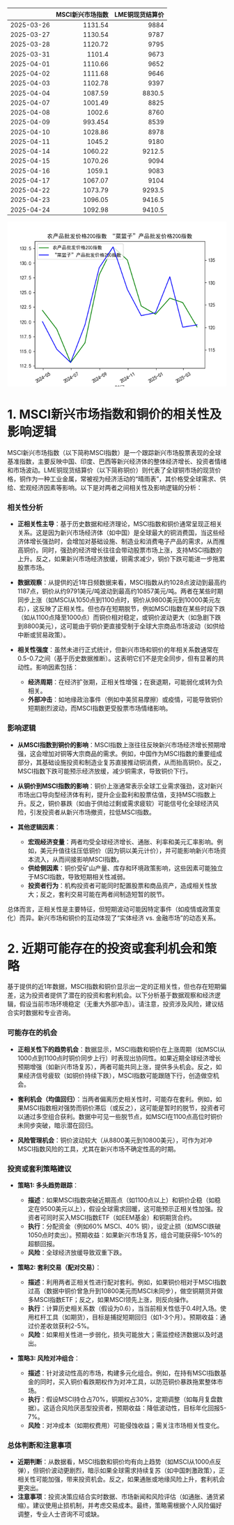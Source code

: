 |            |   MSCI新兴市场指数 |   LME铜现货结算价 |
|:-----------|-------------------:|------------------:|
| 2025-03-26 |           1131.54  |            9884   |
| 2025-03-27 |           1130.54  |            9787   |
| 2025-03-28 |           1120.72  |            9795   |
| 2025-03-31 |           1101.4   |            9673   |
| 2025-04-01 |           1110.66  |            9652   |
| 2025-04-02 |           1111.68  |            9646   |
| 2025-04-03 |           1102.78  |            9397   |
| 2025-04-04 |           1087.59  |            8830.5 |
| 2025-04-07 |           1001.49  |            8825   |
| 2025-04-08 |           1002.6   |            8760   |
| 2025-04-09 |            993.454 |            8539   |
| 2025-04-10 |           1028.86  |            8978   |
| 2025-04-11 |           1045.2   |            9180   |
| 2025-04-14 |           1060.22  |            9212.5 |
| 2025-04-15 |           1070.26  |            9094   |
| 2025-04-16 |           1059.1   |            9083   |
| 2025-04-17 |           1067.07  |            9104   |
| 2025-04-22 |           1073.79  |            9293.5 |
| 2025-04-23 |           1096.05  |            9416.5 |
| 2025-04-24 |           1092.98  |            9410.5 |

![图](MSCI_copper.png)

# 1. MSCI新兴市场指数和铜价的相关性及影响逻辑

MSCI新兴市场指数（以下简称MSCI指数）是一个跟踪新兴市场股票表现的全球基准指数，主要反映中国、印度、巴西等新兴经济体的整体经济增长、投资者情绪和市场波动。LME铜现货结算价（以下简称铜价）则代表了全球铜市场的现货价格，铜作为一种工业金属，常被视为经济活动的“晴雨表”，其价格受全球需求、供给、宏观经济因素等影响。以下是对两者之间相关性及影响逻辑的分析：

### 相关性分析
- **正相关性主导**：基于历史数据和经济理论，MSCI指数和铜价通常呈现正相关关系。这是因为新兴市场经济体（如中国）是全球最大的铜消费国，当这些经济体增长强劲时，会增加对基础设施、制造业和消费电子产品的需求，从而推高铜价。同时，强劲的经济增长往往会带动股票市场上涨，支持MSCI指数的上升。反之，如果新兴市场经济放缓，铜需求减少，铜价下跌可能进一步拖累股票市场。
  
- **数据观察**：从提供的近1年日频数据来看，MSCI指数从约1028点波动到最高约1187点，铜价从约9791美元/吨波动到最高约10857美元/吨。两者在某些时期同步上涨（如MSCI从1050点到1100点时，铜价从9800美元到10000美元左右），这反映了正相关性。但也存在短期脱节，例如MSCI指数在某些时段下跌（如从1100点降至1000点）而铜价相对稳定，或铜价波动更大（如急剧下跌到8800美元），这可能由于铜价更直接受制于全球大宗商品市场波动（如供给中断或贸易政策）。

- **相关性强度**：虽然未进行正式统计，但新兴市场和铜价的年相关系数通常在0.5-0.7之间（基于历史数据推断）。这表明它们不是完全同步，但有显著的共动性。影响因素包括：
  - **经济周期**：在经济扩张期，正相关性增强；在衰退期，可能弱化或转为负相关。
  - **外部冲击**：如地缘政治事件（例如中美贸易摩擦）或疫情，可能导致铜价短期剧烈波动，而MSCI指数更受股票市场情绪影响。

### 影响逻辑
- **从MSCI指数到铜价的影响**：MSCI指数上涨往往反映新兴市场经济增长预期增强，这会增加对铜等大宗商品的需求。例如，中国作为MSCI指数的重要组成部分，其基础设施投资和制造业复苏直接推动铜消费，从而抬高铜价。反之，MSCI指数下跌可能预示经济放缓，减少铜需求，导致铜价下行。
  
- **从铜价到MSCI指数的影响**：铜价上涨通常表示全球工业需求强劲，这对新兴市场出口导向型经济体有利，提升企业盈利和股票估值，支持MSCI指数上升。反之，铜价暴跌（如由于供给过剩或需求疲软）可能信号化全球经济风险，引发投资者从新兴市场撤资，拉低MSCI指数。
  
- **其他逻辑因素**：
  - **宏观经济变量**：两者均受全球经济增长、通胀、利率和美元汇率影响。例如，美元升值往往压低铜价（因为铜以美元计价），并可能影响新兴市场资本流入，从而间接影响MSCI指数。
  - **供给侧因素**：铜价受矿山产量、库存和环境政策影响，这些因素可能独立于MSCI指数，导致短期相关性减弱。
  - **投资者行为**：机构投资者可能同时配置股票和商品资产，造成相关性放大；反之，套利交易可能在两者间制造短暂的脱节。

总体而言，正相关性是主要特征，但短期波动可能因特定事件（如疫情或政策变化）而异。新兴市场和铜价的互动体现了“实体经济 vs. 金融市场”的动态关系。

# 2. 近期可能存在的投资或套利机会和策略

基于提供的近1年数据，MSCI指数和铜价显示出一定的正相关性，但也存在短期偏差，这为投资者提供了潜在的投资和套利机会。以下分析基于数据观察和经济逻辑，假设当前市场环境稳定（无重大外部冲击）。请注意，投资涉及风险，建议结合实时数据和专业咨询。

### 可能存在的机会
- **正相关性下的趋势机会**：数据显示，MSCI指数和铜价在上涨周期（如MSCI从1000点到1100点时铜价同步上行）时表现出协同性。如果近期全球经济增长预期增强（如新兴市场复苏），两者可能共同上涨，提供多头机会。反之，如果经济信号疲软（如铜价持续下跌），MSCI指数可能跟随下行，创造做空机会。
  
- **套利机会（均值回归）**：当两者偏离历史相关性时，可能存在套利。例如，如果MSCI指数相对强势而铜价滞后（或反之），这可能是暂时的脱节，投资者可以通过多空组合获利。数据中可见一些脱节点，如MSCI在1100点高位时铜价未同步突破，暗示潜在回归。

- **风险管理机会**：铜价波动较大（从8800美元到10800美元），可作为对冲MSCI指数风险的工具，尤其在新兴市场不确定性高的时期。

### 投资或套利策略建议
- **策略1: 多头趋势跟踪**：
  - **描述**：如果MSCI指数突破近期高点（如1100点以上）和铜价企稳（如稳定在9500美元以上），假设全球需求回暖，这可能预示正相关性加强。投资者可同时买入MSCI指数ETF（如EEM基金）和铜期货合约。
  - **执行**：分配资金（例如60% MSCI、40% 铜），设定止损（如MSCI跌破1050点时卖出）。预期收益：如果新兴市场复苏，组合可能获得5-10%的超额回报。
  - **风险**：全球经济放缓导致双重下跌。

- **策略2: 套利交易（配对交易）**：
  - **描述**：利用两者正相关性进行配对套利。例如，如果铜价相对于MSCI指数过高（数据中铜价曾急升到10800美元而MSCI未同步），做空铜期货并做多MSCI指数ETF；反之，如果MSCI领先上涨，则反向操作。
  - **执行**：计算历史相关系数（假设为0.6），当当前相关性低于0.4时入场。使用杠杆工具（如期货），目标是捕捉短期回归（如1-3个月）。预期收益：通过价差收敛获利2-5%。
  - **风险**：如果相关性进一步弱化，损失可能放大；需监控经济数据以及时退出。

- **策略3: 风险对冲组合**：
  - **描述**：针对波动性高的市场，构建多元化组合。例如，在持有MSCI指数基金的同时，买入铜价看跌期权作为对冲工具，以防范铜价暴跌拖累整体市场。
  - **执行**：假设MSCI持仓占70%，铜期权占30%，定期调整（如每月复盘数据）。这适合风险厌恶型投资者，预期收益：降低波动性，目标年化回报5-7%。
  - **风险**：对冲成本（如期权费用）可能侵蚀收益；需关注市场相关性变化。

### 总体判断和注意事项
- **近期判断**：从数据看，MSCI指数和铜价均有向上趋势（如MSCI从1000点反弹），但铜价波动更剧烈，暗示如果全球需求持续复苏（如中国刺激政策），正相关性可能加强，带来投资机会。反之，如果通胀或地缘风险上升，套利机会更突出。
- **注意事项**：投资决策应结合实时数据、市场新闻和风险评估（如通胀、通货紧缩）。建议使用止损机制，并考虑交易成本。最终，策略需根据个人风险偏好调整，专业人士咨询不可或缺。
